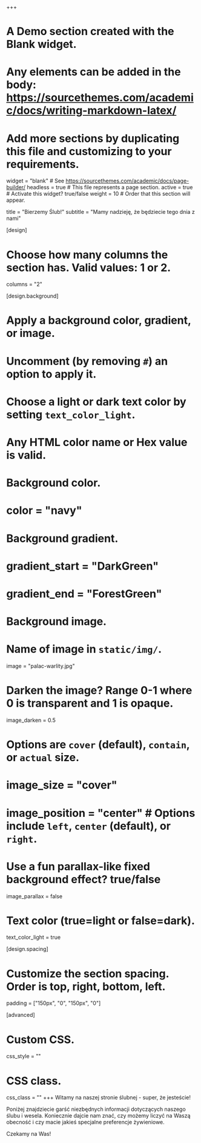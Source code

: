 +++
# A Demo section created with the Blank widget.
# Any elements can be added in the body: https://sourcethemes.com/academic/docs/writing-markdown-latex/
# Add more sections by duplicating this file and customizing to your requirements.

widget = "blank"  # See https://sourcethemes.com/academic/docs/page-builder/
headless = true  # This file represents a page section.
active = true  # Activate this widget? true/false
weight = 10  # Order that this section will appear.

title = "Bierzemy Ślub!"
subtitle = "Mamy nadzieję, że będziecie tego dnia z nami"

[design]
  # Choose how many columns the section has. Valid values: 1 or 2.
  columns = "2"

[design.background]
  # Apply a background color, gradient, or image.
  #   Uncomment (by removing `#`) an option to apply it.
  #   Choose a light or dark text color by setting `text_color_light`.
  #   Any HTML color name or Hex value is valid.

  # Background color.
  # color = "navy"

  # Background gradient.
  # gradient_start = "DarkGreen"
  # gradient_end = "ForestGreen"

  # Background image.
  # Name of image in `static/img/`.
  image = "palac-warlity.jpg"
  # Darken the image? Range 0-1 where 0 is transparent and 1 is opaque.
  image_darken = 0.5
  #  Options are `cover` (default), `contain`, or `actual` size.
  # image_size = "cover"
  # image_position = "center"  # Options include `left`, `center` (default), or `right`.
  # Use a fun parallax-like fixed background effect? true/false
  image_parallax = false

  # Text color (true=light or false=dark).
  text_color_light = true

[design.spacing]
  # Customize the section spacing. Order is top, right, bottom, left.
  padding = ["150px", "0", "150px", "0"]

[advanced]
 # Custom CSS.
 css_style = ""

 # CSS class.
 css_class = ""
+++
Witamy na naszej stronie ślubnej - super, że jesteście!

Poniżej znajdziecie garść niezbędnych informacji dotyczących naszego ślubu i wesela.
Koniecznie dajcie nam znać, czy możemy liczyć na Waszą obecność i czy macie jakieś specjalne preferencje żywieniowe.

Czekamy na Was!

<div id="countdown-placeholder" />

<script>
var countdownDate = new Date("Jun 6, 2020 17:30:00").getTime();

var x = setInterval(function() {
  var now = new Date().getTime();
  var distance = countdownDate - now
  var days = Math.floor(distance / (1000 * 60 * 60 * 24));
  var hours = Math.floor((distance % (1000 * 60 * 60 * 24)) / (1000 * 60 * 60));
  var minutes = Math.floor((distance % (1000 * 60 * 60)) / (1000 * 60));
  var seconds = Math.floor((distance % (1000 * 60)) / 1000);
  var distanceFormatted = days + "d " + hours + "h " + minutes + "m " + seconds + "s";

  document.getElementById("countdown-placeholder").innerHTML = "To już za <strong>" + distanceFormatted + "</strong>";

  if (distance < 0) {
    clearInterval(x);
    document.getElementById("countdown-placeholder").innerHTML = "Impreza już się odbyła!";
  }
}, 1000);
</script>
